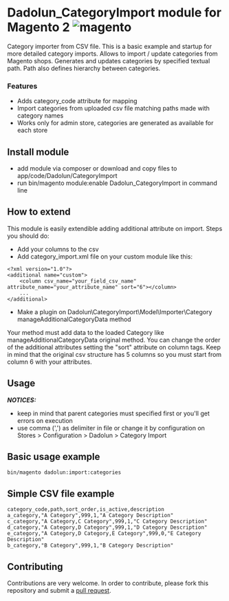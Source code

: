 # Dadolun_CategoryImport module for Magento 2 <img src="https://avatars.githubusercontent.com/u/168457?s=40&v=4" alt="magento" />

Category importer from CSV file. 
This is a basic example and startup for more detailed category imports.
Allows to import / update categories from Magento shops.
Generates and updates categories by specified textual path. Path also defines hierarchy between categories.

### Features

- Adds category_code attribute for mapping
- Import categories from uploaded csv file matching paths made with category names
- Works only for admin store, categories are generated as available for each store

## Install module

- add module via composer or download and copy files to app/code/Dadolun/CategoryImport
- run bin/magento module:enable Dadolun_CategoryImport in command line

## How to extend

This module is easily extendible adding additional attribute on import.
Steps you should do:
- Add your columns to the csv
- Add category_import.xml file on your custom module like this:
```
<?xml version="1.0"?>
<additional name="custom">
    <column csv_name="your_field_csv_name" attribute_name="your_attribute_name" sort="6"></column>
    ...
</additional>
```
- Make a plugin on Dadolun\CategoryImport\Model\Importer\Category manageAdditionalCategoryData method 

Your method must add data to the loaded Category like manageAdditionalCategoryData original method.
You can change the order of the additional attributes setting the "sort" attribute on column tags.
Keep in mind that the original csv structure has 5 columns so you must start from column 6 with your attributes.

## Usage

**_NOTICES:_**
- keep in mind that parent categories must specified first or you'll get errors on execution
- use comma (',') as delimiter in file or change it by configuration on Stores > Configuration > Dadolun > Category Import

## Basic usage example

```
bin/magento dadolun:import:categories
```

## Simple CSV file example

```
category_code,path,sort_order,is_active,description
a_category,"A Category",999,1,"A Category Description"
c_category,"A Category,C Category",999,1,"C Category Description"
d_category,"A Category,D Category",999,1,"D Category Description"
e_category,"A Category,D Category,E Category",999,0,"E Category Description"
b_category,"B Category",999,1,"B Category Description"
```

## Contributing
Contributions are very welcome. In order to contribute, please fork this repository and submit a [pull request](https://docs.github.com/en/free-pro-team@latest/github/collaborating-with-issues-and-pull-requests/creating-a-pull-request).
